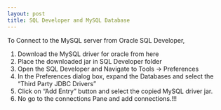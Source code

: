 ```yaml
---
layout: post
title: SQL Developer and MySQL Database
---
```


To Connect to the MySQL server from Oracle SQL Developer,

1. Download the MySQL driver for oracle from here
2. Place the downloaded jar in SQL Developer folder
3. Open the SQL Developer and Navigate to Tools -> Preferences
4. In the Preferences dialog box, expand the Databases and select the “Third Party JDBC Drivers”
5. Click on “Add Entry” button and select the copied MySQL driver jar.
6. No go to the connections Pane and add connections.!!!

